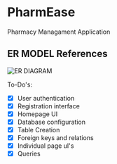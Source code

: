 # PharmEase
 Pharmacy Managament Application
 
 ## ER MODEL References

![ER DIAGRAM](https://user-images.githubusercontent.com/97435165/206803903-82b07036-e043-478b-8abf-28190335b344.jpg)


To-Do's:
- [X] User authentication
- [X] Registration interface
- [X] Homepage UI
- [X] Database configuration
- [X] Table Creation
- [X] Foreign keys and relations
- [X] Individual page uI's
- [X] Queries
